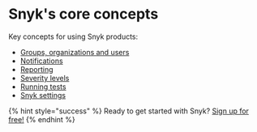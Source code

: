 # Snyk's core concepts

Key concepts for using Snyk products:

* [Groups, organizations and users](groups-organizations-and-users/)
* [Notifications](notifications/)
* [Reporting](reporting/)
* [Severity levels](severity-levels/)
* [Running tests](running-tests/)
* [Snyk settings](snyk-settings/)

{% hint style="success" %}
Ready to get started with Snyk? [Sign up for free!](https://snyk.io/login?cta=sign-up&loc=footer&page=support_docs_page/)
{% endhint %}

